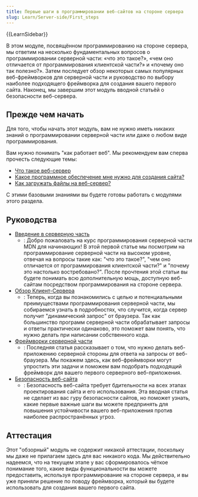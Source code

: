 ```yaml
---
title: Первые шаги в программировании веб-сайтов на стороне сервера
slug: Learn/Server-side/First_steps
---
```


{{LearnSidebar}}

В этом модуле, посвящённом программированию на стороне сервера, мы ответим на несколько фундаментальных вопросов о программировании серверной части: «что это такое?», «чем оно отличается от программирования клиентской части?» и «почему оно так полезно?». Затем последует обзор некоторых самых популярных веб-фреймворков для серверной части и руководство по выбору наиболее подходящего фреймворка для создания вашего первого сайта. Наконец, мы завершим этот модуль вводной статьёй о безопасности веб-сервера.

## Прежде чем начать

Для того, чтобы начать этот модуль, вам не нужно иметь никаких знаний о программировании серверной части или даже о любом виде программирования.

Вам нужно понимать "как работает веб". Мы рекомендуем вам сперва прочесть следующие темы:

- [Что такое веб-сервер](/ru/docs/Learn/Common_questions/What_is_a_web_server)
- [Какое программное обеспечение мне нужно для создания сайта?](/ru/docs/Learn/Common_questions/What_software_do_I_need)
- [Как загружать файлы на веб-сервер?](/ru/docs/Learn/Common_questions/Upload_files_to_a_web_server)

С этими базовыми знаниями вы будете готовы работать с модулями этого раздела.

## Руководства

- [Введение в серверную часть](/ru/docs/Learn/Server-side/First_steps/Introduction)
  - : Добро пожаловать на курс программирования серверной части MDN для начинающих! В этой первой статье мы посмотрим на программирование серверной части на высоком уровне, отвечая на вопросы такие как: "что это такое?", "чем оно отличается от программирования клиентской части?" и "почему это настолько востребовано?". После прочтения этой статьи вы будете понимать всю дополнительную мощь, доступную веб-сайтам посредством программирования на стороне сервера.
- [Обзор Клиент-Сервера](/ru/docs/Learn/Server-side/First_steps/Client-Server_overview)
  - : Теперь, когда вы познакомились с целью и потенциальными преимуществами программирования серверной части, мы собираемся узнать в подробностях, что случится, когда сервер получит "динамический запрос" от браузера. Так как большинство программ серверной части обрабатывает запросы и ответы практически одинаково, это поможет вам понять, что нужно делать при написании собственного кода.
- [Фреймворки серверной части](/ru/docs/Learn/Server-side/First_steps/Web_frameworks)
  - : Последняя статья рассказывает о том, что нужно делать веб-приложению серверной стороны для ответа на запросы от веб-браузера. Мы покажем здесь, как веб-фреймворки могут упростить эти задачи и поможем вам подобрать подходящий фреймворк для вашего первого серверного веб-приложения.
- [Безопасность веб-сайта](/ru/docs/Learn/Server-side/First_steps/Website_security)
  - : Безопасность веб-сайта требует бдительности на всех этапах проектирования сайта и его использования. Эта вводная статья не сделает из вас гуру безопасности сайтов, но поможет узнать, какие первые важные шаги вы можете предпринять для повышения устойчивости вашего веб-приложения против наиболее распространённых угроз.

## Аттестация

Этот "обзорный" модуль не содержит никакой аттестации, поскольку мы даже не прилагаем здесь для вас никакого кода. Мы действительно надеемся, что на текущем этапе у вас сформировалось чёткое понимание того, какие виды функциональности вы можете предоставить, используя программирование на стороне сервера, и вы уже приняли решение по поводу фреймворка, который вы будете использовать для создания вашего первого сайта.

